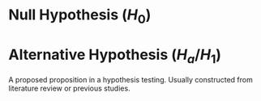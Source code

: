 # Null Hypothesis ($H_0$)

# Alternative Hypothesis ($H_a$/$H_1$)
A proposed proposition in a hypothesis testing. Usually constructed from literature review or previous studies.